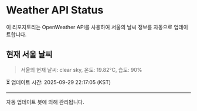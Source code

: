 
# Weather API Status

이 리포지토리는 OpenWeather API를 사용하여 서울의 날씨 정보를 자동으로 업데이트합니다.

## 현재 서울 날씨
> 서울의 현재 날씨: clear sky, 온도: 19.82°C, 습도: 90%

⏳ 업데이트 시간: 2025-09-29 22:17:05 (KST)

---
자동 업데이트 봇에 의해 관리됩니다.
